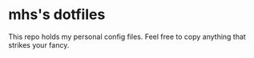 # mhs's dotfiles

This repo holds my personal config files. Feel free to copy anything that strikes your fancy.
